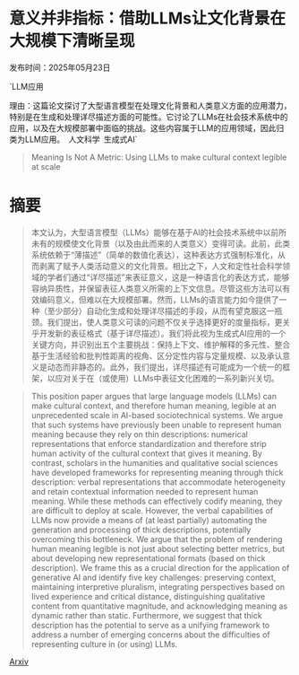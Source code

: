 # 意义并非指标：借助LLMs让文化背景在大规模下清晰呈现

发布时间：2025年05月23日

`LLM应用

理由：这篇论文探讨了大型语言模型在处理文化背景和人类意义方面的应用潜力，特别是在生成和处理详尽描述方面的可能性。它讨论了LLMs在社会技术系统中的应用，以及在大规模部署中面临的挑战。这些内容属于LLM的应用领域，因此归类为LLM应用。` `人文科学` `生成式AI`

> Meaning Is Not A Metric: Using LLMs to make cultural context legible at scale

# 摘要

> 本文认为，大型语言模型（LLMs）能够在基于AI的社会技术系统中以前所未有的规模使文化背景（以及由此而来的人类意义）变得可读。此前，此类系统依赖于“薄描述”（简单的数值化表达），这种表达方式强制标准化，从而剥离了赋予人类活动意义的文化背景。相比之下，人文和定性社会科学领域的学者们通过“详尽描述”来表征意义，这是一种语言化的表达方式，能够容纳异质性，并保留表征人类意义所需的上下文信息。尽管这些方法可以有效编码意义，但难以在大规模部署。然而，LLMs的语言能力如今提供了一种（至少部分）自动化生成和处理详尽描述的手段，从而有望克服这一瓶颈。我们提出，使人类意义可读的问题不仅关乎选择更好的度量指标，更关乎开发新的表征格式（基于详尽描述）。我们将此视为生成式AI应用的一个关键方向，并识别出五个主要挑战：保持上下文、维护解释的多元性、整合基于生活经验和批判性距离的视角、区分定性内容与定量规模、以及承认意义是动态而非静态的。此外，我们提出，详尽描述有可能成为一个统一的框架，以应对关于在（或使用）LLMs中表征文化困难的一系列新兴关切。

> This position paper argues that large language models (LLMs) can make cultural context, and therefore human meaning, legible at an unprecedented scale in AI-based sociotechnical systems. We argue that such systems have previously been unable to represent human meaning because they rely on thin descriptions: numerical representations that enforce standardization and therefore strip human activity of the cultural context that gives it meaning. By contrast, scholars in the humanities and qualitative social sciences have developed frameworks for representing meaning through thick description: verbal representations that accommodate heterogeneity and retain contextual information needed to represent human meaning. While these methods can effectively codify meaning, they are difficult to deploy at scale. However, the verbal capabilities of LLMs now provide a means of (at least partially) automating the generation and processing of thick descriptions, potentially overcoming this bottleneck. We argue that the problem of rendering human meaning legible is not just about selecting better metrics, but about developing new representational formats (based on thick description). We frame this as a crucial direction for the application of generative AI and identify five key challenges: preserving context, maintaining interpretive pluralism, integrating perspectives based on lived experience and critical distance, distinguishing qualitative content from quantitative magnitude, and acknowledging meaning as dynamic rather than static. Furthermore, we suggest that thick description has the potential to serve as a unifying framework to address a number of emerging concerns about the difficulties of representing culture in (or using) LLMs.

[Arxiv](https://arxiv.org/abs/2505.23785)